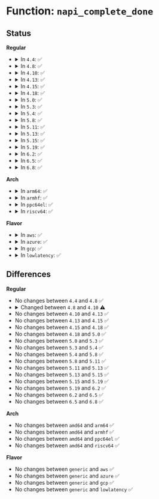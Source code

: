 # Function: <code>napi_complete_done</code>

## Status
<b>Regular</b>
<ul>
<li>
<details>
<summary>In <code>4.4</code>: ✅</summary>

```c
void napi_complete_done(struct napi_struct *n, int work_done);
```

**Collision:** Unique Global

**Inline:** No

**Transformation:** False

**Instances:**

```
In net/core/dev.c (ffffffff8171ada0)
Location: net/core/dev.c:4637
Inline: False
Direct callers:
  - drivers/net/xen-netfront.c:xennet_poll
  - net/core/dev.c:net_rx_action
```
**Symbols:**

```
ffffffff8171ada0-ffffffff8171ae49: napi_complete_done (STB_GLOBAL)
```
</details>
</li>
<li>
<details>
<summary>In <code>4.8</code>: ✅</summary>

```c
void napi_complete_done(struct napi_struct *n, int work_done);
```

**Collision:** Unique Global

**Inline:** No

**Transformation:** False

**Instances:**

```
In net/core/dev.c (ffffffff817832a0)
Location: net/core/dev.c:4918
Inline: False
Direct callers:
  - drivers/net/xen-netfront.c:xennet_poll
  - net/core/dev.c:net_rx_action
  - net/core/dev.c:sk_busy_loop
```
**Symbols:**

```
ffffffff817832a0-ffffffff8178334c: napi_complete_done (STB_GLOBAL)
```
</details>
</li>
<li>
<details>
<summary>In <code>4.10</code>: ✅</summary>

```c
bool napi_complete_done(struct napi_struct *n, int work_done);
```

**Collision:** Unique Global

**Inline:** No

**Transformation:** False

**Instances:**

```
In net/core/dev.c (ffffffff817b0b40)
Location: net/core/dev.c:4977
Inline: False
Direct callers:
  - drivers/net/xen-netfront.c:xennet_poll
  - net/core/dev.c:net_rx_action
```
**Symbols:**

```
ffffffff817b0b40-ffffffff817b0c5b: napi_complete_done (STB_GLOBAL)
```
</details>
</li>
<li>
<details>
<summary>In <code>4.13</code>: ✅</summary>

```c
bool napi_complete_done(struct napi_struct *n, int work_done);
```

**Collision:** Unique Global

**Inline:** No

**Transformation:** False

**Instances:**

```
In net/core/dev.c (ffffffff817d0ef0)
Location: net/core/dev.c:5196
Inline: False
Direct callers:
  - drivers/net/xen-netfront.c:xennet_poll
  - net/core/dev.c:net_rx_action
  - net/core/gro_cells.c:gro_cell_poll
```
**Symbols:**

```
ffffffff817d0ef0-ffffffff817d0fc8: napi_complete_done (STB_GLOBAL)
```
</details>
</li>
<li>
<details>
<summary>In <code>4.15</code>: ✅</summary>

```c
bool napi_complete_done(struct napi_struct *n, int work_done);
```

**Collision:** Unique Global

**Inline:** No

**Transformation:** False

**Instances:**

```
In net/core/dev.c (ffffffff8184afe0)
Location: net/core/dev.c:5337
Inline: False
Direct callers:
  - drivers/net/tun.c:tun_napi_poll
  - drivers/net/xen-netfront.c:xennet_poll
  - net/core/dev.c:net_rx_action
  - net/core/gro_cells.c:gro_cell_poll
```
**Symbols:**

```
ffffffff8184afe0-ffffffff8184b0b8: napi_complete_done (STB_GLOBAL)
```
</details>
</li>
<li>
<details>
<summary>In <code>4.18</code>: ✅</summary>

```c
bool napi_complete_done(struct napi_struct *n, int work_done);
```

**Collision:** Unique Global

**Inline:** No

**Transformation:** False

**Instances:**

```
In net/core/dev.c (ffffffff818953e0)
Location: net/core/dev.c:5467
Inline: False
Direct callers:
  - drivers/net/tun.c:tun_napi_poll
  - drivers/net/xen-netfront.c:xennet_poll
  - net/core/dev.c:net_rx_action
  - net/core/gro_cells.c:gro_cell_poll
```
**Symbols:**

```
ffffffff818953e0-ffffffff818954b9: napi_complete_done (STB_GLOBAL)
```
</details>
</li>
<li>
<details>
<summary>In <code>5.0</code>: ✅</summary>

```c
bool napi_complete_done(struct napi_struct *n, int work_done);
```

**Collision:** Unique Global

**Inline:** No

**Transformation:** False

**Instances:**

```
In net/core/dev.c (ffffffff818b7040)
Location: net/core/dev.c:6017
Inline: False
Direct callers:
  - drivers/net/tun.c:tun_napi_poll
  - drivers/net/xen-netfront.c:xennet_poll
  - net/core/dev.c:net_rx_action
  - net/core/gro_cells.c:gro_cell_poll
```
**Symbols:**

```
ffffffff818b7040-ffffffff818b713c: napi_complete_done (STB_GLOBAL)
```
</details>
</li>
<li>
<details>
<summary>In <code>5.3</code>: ✅</summary>

```c
bool napi_complete_done(struct napi_struct *n, int work_done);
```

**Collision:** Unique Global

**Inline:** No

**Transformation:** False

**Instances:**

```
In net/core/dev.c (ffffffff81902e50)
Location: net/core/dev.c:6027
Inline: False
Direct callers:
  - drivers/net/tun.c:tun_napi_poll
  - drivers/net/xen-netfront.c:xennet_poll
  - net/core/dev.c:net_rx_action
  - net/core/gro_cells.c:gro_cell_poll
```
**Symbols:**

```
ffffffff81902e50-ffffffff81902f55: napi_complete_done (STB_GLOBAL)
```
</details>
</li>
<li>
<details>
<summary>In <code>5.4</code>: ✅</summary>

```c
bool napi_complete_done(struct napi_struct *n, int work_done);
```

**Collision:** Unique Global

**Inline:** No

**Transformation:** False

**Instances:**

```
In net/core/dev.c (ffffffff81935bd0)
Location: net/core/dev.c:5950
Inline: False
Direct callers:
  - drivers/net/tun.c:tun_napi_poll
  - drivers/net/xen-netfront.c:xennet_poll
  - net/core/dev.c:net_rx_action
  - net/core/gro_cells.c:gro_cell_poll
```
**Symbols:**

```
ffffffff81935bd0-ffffffff81935cf3: napi_complete_done (STB_GLOBAL)
```
</details>
</li>
<li>
<details>
<summary>In <code>5.8</code>: ✅</summary>

```c
bool napi_complete_done(struct napi_struct *n, int work_done);
```

**Collision:** Unique Global

**Inline:** No

**Transformation:** False

**Instances:**

```
In net/core/dev.c (ffffffff81a0a8c0)
Location: net/core/dev.c:6333
Inline: False
Direct callers:
  - drivers/net/tun.c:tun_napi_poll
  - drivers/net/xen-netfront.c:xennet_poll
  - net/core/dev.c:napi_poll
  - net/core/gro_cells.c:gro_cell_poll
```
**Symbols:**

```
ffffffff81a0a8c0-ffffffff81a0aa5d: napi_complete_done (STB_GLOBAL)
```
</details>
</li>
<li>
<details>
<summary>In <code>5.11</code>: ✅</summary>

```c
bool napi_complete_done(struct napi_struct *n, int work_done);
```

**Collision:** Unique Global

**Inline:** No

**Transformation:** False

**Instances:**

```
In net/core/dev.c (ffffffff81a0bad0)
Location: net/core/dev.c:6434
Inline: False
Direct callers:
  - drivers/net/tun.c:tun_napi_poll
  - drivers/net/xen-netfront.c:xennet_poll
  - net/core/dev.c:napi_poll
  - net/core/dev.c:napi_poll
  - net/core/gro_cells.c:gro_cell_poll
```
**Symbols:**

```
ffffffff81a0bad0-ffffffff81a0bc6b: napi_complete_done (STB_GLOBAL)
```
</details>
</li>
<li>
<details>
<summary>In <code>5.13</code>: ✅</summary>

```c
bool napi_complete_done(struct napi_struct *n, int work_done);
```

**Collision:** Unique Global

**Inline:** No

**Transformation:** False

**Instances:**

```
In net/core/dev.c (ffffffff819f2020)
Location: net/core/dev.c:6554
Inline: False
Direct callers:
  - drivers/net/tun.c:tun_napi_poll
  - drivers/net/xen-netfront.c:xennet_poll
  - net/core/dev.c:__napi_poll
  - net/core/dev.c:__napi_poll
  - net/core/gro_cells.c:gro_cell_poll
  - net/mptcp/protocol.c:mptcp_napi_poll
```
**Symbols:**

```
ffffffff819f2020-ffffffff819f21c8: napi_complete_done (STB_GLOBAL)
```
</details>
</li>
<li>
<details>
<summary>In <code>5.15</code>: ✅</summary>

```c
bool napi_complete_done(struct napi_struct *n, int work_done);
```

**Collision:** Unique Global

**Inline:** No

**Transformation:** False

**Instances:**

```
In net/core/dev.c (ffffffff81aa3980)
Location: net/core/dev.c:6540
Inline: False
Direct callers:
  - drivers/net/tun.c:tun_napi_poll
  - drivers/net/xen-netfront.c:xennet_poll
  - net/core/dev.c:__napi_poll
  - net/core/dev.c:__napi_poll
  - net/core/gro_cells.c:gro_cell_poll
  - net/mptcp/protocol.c:mptcp_napi_poll
```
**Symbols:**

```
ffffffff81aa3980-ffffffff81aa3b28: napi_complete_done (STB_GLOBAL)
```
</details>
</li>
<li>
<details>
<summary>In <code>5.19</code>: ✅</summary>

```c
bool napi_complete_done(struct napi_struct *n, int work_done);
```

**Collision:** Unique Global

**Inline:** No

**Transformation:** False

**Instances:**

```
In net/core/dev.c (ffffffff81c1c360)
Location: net/core/dev.c:6026
Inline: False
Direct callers:
  - drivers/net/tun.c:tun_napi_poll
  - drivers/net/xen-netfront.c:xennet_poll
  - net/core/dev.c:__napi_poll
  - net/core/dev.c:__napi_poll
  - net/core/gro_cells.c:gro_cell_poll
  - net/mptcp/protocol.c:mptcp_napi_poll
```
**Symbols:**

```
ffffffff81c1c360-ffffffff81c1c4fe: napi_complete_done (STB_GLOBAL)
```
</details>
</li>
<li>
<details>
<summary>In <code>6.2</code>: ✅</summary>

```c
bool napi_complete_done(struct napi_struct *n, int work_done);
```

**Collision:** Unique Global

**Inline:** No

**Transformation:** False

**Instances:**

```
In net/core/dev.c (ffffffff81dcd350)
Location: net/core/dev.c:6016
Inline: False
Direct callers:
  - drivers/net/tun.c:tun_get_user
  - drivers/net/tun.c:tun_napi_poll
  - drivers/net/xen-netfront.c:xennet_poll
  - net/core/dev.c:__napi_poll
  - net/core/dev.c:__napi_poll
  - net/core/gro_cells.c:gro_cell_poll
  - net/mptcp/protocol.c:mptcp_napi_poll
```
**Symbols:**

```
ffffffff81dcd350-ffffffff81dcd505: napi_complete_done (STB_GLOBAL)
```
</details>
</li>
<li>
<details>
<summary>In <code>6.5</code>: ✅</summary>

```c
bool napi_complete_done(struct napi_struct *n, int work_done);
```

**Collision:** Unique Global

**Inline:** No

**Transformation:** False

**Instances:**

```
In net/core/dev.c (ffffffff81e3deb0)
Location: net/core/dev.c:5992
Inline: False
Direct callers:
  - drivers/net/tun.c:tun_get_user
  - drivers/net/tun.c:tun_napi_poll
  - drivers/net/virtio_net.c:virtnet_poll_tx
  - drivers/net/virtio_net.c:virtnet_poll_tx
  - drivers/net/virtio_net.c:virtnet_poll
  - drivers/net/xen-netfront.c:xennet_poll
  - net/core/dev.c:__napi_poll
  - net/core/dev.c:__napi_poll
  - net/core/gro_cells.c:gro_cell_poll
  - net/mptcp/protocol.c:mptcp_napi_poll
```
**Symbols:**

```
ffffffff81e3deb0-ffffffff81e3e06c: napi_complete_done (STB_GLOBAL)
```
</details>
</li>
<li>
<details>
<summary>In <code>6.8</code>: ✅</summary>

```c
bool napi_complete_done(struct napi_struct *n, int work_done);
```

**Collision:** Unique Global

**Inline:** No

**Transformation:** False

**Instances:**

```
In net/core/dev.c (ffffffff81efc750)
Location: net/core/dev.c:6074
Inline: False
Direct callers:
  - drivers/net/tun.c:tun_get_user
  - drivers/net/tun.c:tun_napi_poll
  - drivers/net/virtio_net.c:virtnet_poll_tx
  - drivers/net/virtio_net.c:virtnet_poll_tx
  - drivers/net/virtio_net.c:virtnet_poll
  - drivers/net/xen-netfront.c:xennet_poll
  - net/core/dev.c:__napi_poll
  - net/core/dev.c:__napi_poll
  - net/core/gro_cells.c:gro_cell_poll
  - net/mptcp/protocol.c:mptcp_napi_poll
```
**Symbols:**

```
ffffffff81efc750-ffffffff81efc90c: napi_complete_done (STB_GLOBAL)
```
</details>
</li>
</ul>
<b>Arch</b>
<ul>
<li>
<details>
<summary>In <code>arm64</code>: ✅</summary>

```c
bool napi_complete_done(struct napi_struct *n, int work_done);
```

**Collision:** Unique Global

**Inline:** No

**Transformation:** False

**Instances:**

```
In net/core/dev.c (ffff800010bd4078)
Location: net/core/dev.c:5950
Inline: False
Direct callers:
  - drivers/net/tun.c:tun_napi_poll
  - drivers/net/ethernet/broadcom/bgmac.c:bgmac_poll
  - drivers/net/ethernet/freescale/fec_main.c:fec_enet_rx_napi
  - drivers/net/xen-netfront.c:xennet_poll
  - net/core/dev.c:net_rx_action
  - net/core/gro_cells.c:gro_cell_poll
```
**Symbols:**

```
ffff800010bd4078-ffff800010bd4238: napi_complete_done (STB_GLOBAL)
```
</details>
</li>
<li>
<details>
<summary>In <code>armhf</code>: ✅</summary>

```c
bool napi_complete_done(struct napi_struct *n, int work_done);
```

**Collision:** Unique Global

**Inline:** No

**Transformation:** False

**Instances:**

```
In net/core/dev.c (c0cef874)
Location: net/core/dev.c:5950
Inline: False
Direct callers:
  - drivers/net/tun.c:tun_napi_poll
  - drivers/net/ethernet/freescale/fec_main.c:fec_enet_rx_napi
  - drivers/net/ethernet/ti/cpsw.c:cpsw_rx_mq_poll
  - net/core/dev.c:net_rx_action
  - net/core/gro_cells.c:gro_cell_poll
```
**Symbols:**

```
c0cef874-c0cefa38: napi_complete_done (STB_GLOBAL)
```
</details>
</li>
<li>
<details>
<summary>In <code>ppc64el</code>: ✅</summary>

```c
bool napi_complete_done(struct napi_struct *n, int work_done);
```

**Collision:** Unique Global

**Inline:** No

**Transformation:** False

**Instances:**

```
In net/core/dev.c (c000000000cb2fd0)
Location: net/core/dev.c:5950
Inline: False
Direct callers:
  - drivers/net/tun.c:tun_napi_poll
  - net/core/dev.c:net_rx_action
  - net/core/gro_cells.c:gro_cell_poll
```
**Symbols:**

```
c000000000cb2fd0-c000000000cb323c: napi_complete_done (STB_GLOBAL)
```
</details>
</li>
<li>
<details>
<summary>In <code>riscv64</code>: ✅</summary>

```c
bool napi_complete_done(struct napi_struct *n, int work_done);
```

**Collision:** Unique Global

**Inline:** No

**Transformation:** False

**Instances:**

```
In net/core/dev.c (ffffffe00075e09c)
Location: net/core/dev.c:5950
Inline: False
Direct callers:
  - drivers/net/tun.c:tun_napi_poll
  - net/core/dev.c:net_rx_action
  - net/core/gro_cells.c:gro_cell_poll
```
**Symbols:**

```
ffffffe00075e09c-ffffffe00075e19a: napi_complete_done (STB_GLOBAL)
```
</details>
</li>
</ul>
<b>Flavor</b>
<ul>
<li>
<details>
<summary>In <code>aws</code>: ✅</summary>

```c
bool napi_complete_done(struct napi_struct *n, int work_done);
```

**Collision:** Unique Global

**Inline:** No

**Transformation:** False

**Instances:**

```
In net/core/dev.c (ffffffff818d5ba0)
Location: net/core/dev.c:5950
Inline: False
Direct callers:
  - drivers/net/tun.c:tun_napi_poll
  - drivers/net/xen-netfront.c:xennet_poll
  - net/core/dev.c:net_rx_action
  - net/core/gro_cells.c:gro_cell_poll
```
**Symbols:**

```
ffffffff818d5ba0-ffffffff818d5cc3: napi_complete_done (STB_GLOBAL)
```
</details>
</li>
<li>
<details>
<summary>In <code>azure</code>: ✅</summary>

```c
bool napi_complete_done(struct napi_struct *n, int work_done);
```

**Collision:** Unique Global

**Inline:** No

**Transformation:** False

**Instances:**

```
In net/core/dev.c (ffffffff8188fa10)
Location: net/core/dev.c:5950
Inline: False
Direct callers:
  - drivers/net/tun.c:tun_napi_poll
  - net/core/dev.c:net_rx_action
  - net/core/gro_cells.c:gro_cell_poll
```
**Symbols:**

```
ffffffff8188fa10-ffffffff8188fb20: napi_complete_done (STB_GLOBAL)
```
</details>
</li>
<li>
<details>
<summary>In <code>gcp</code>: ✅</summary>

```c
bool napi_complete_done(struct napi_struct *n, int work_done);
```

**Collision:** Unique Global

**Inline:** No

**Transformation:** False

**Instances:**

```
In net/core/dev.c (ffffffff81926bd0)
Location: net/core/dev.c:5950
Inline: False
Direct callers:
  - drivers/net/tun.c:tun_napi_poll
  - drivers/net/xen-netfront.c:xennet_poll
  - net/core/dev.c:net_rx_action
  - net/core/gro_cells.c:gro_cell_poll
```
**Symbols:**

```
ffffffff81926bd0-ffffffff81926cf3: napi_complete_done (STB_GLOBAL)
```
</details>
</li>
<li>
<details>
<summary>In <code>lowlatency</code>: ✅</summary>

```c
bool napi_complete_done(struct napi_struct *n, int work_done);
```

**Collision:** Unique Global

**Inline:** No

**Transformation:** False

**Instances:**

```
In net/core/dev.c (ffffffff81948220)
Location: net/core/dev.c:5950
Inline: False
Direct callers:
  - drivers/net/tun.c:tun_napi_poll
  - drivers/net/xen-netfront.c:xennet_poll
  - net/core/dev.c:net_rx_action
  - net/core/gro_cells.c:gro_cell_poll
```
**Symbols:**

```
ffffffff81948220-ffffffff81948343: napi_complete_done (STB_GLOBAL)
```
</details>
</li>
</ul>

## Differences
<b>Regular</b>
<ul>
<li>
No changes between <code>4.4</code> and <code>4.8</code> ✅
</li>
<li>
<details>
<summary>Changed between <code>4.8</code> and <code>4.10</code> ⚠️</summary>
<ul>
<li>
<b>Return type changed. </b>
<code>void</code> ➡️ <code>bool</code>
</li>
</ul>
</details>
</li>
<li>
No changes between <code>4.10</code> and <code>4.13</code> ✅
</li>
<li>
No changes between <code>4.13</code> and <code>4.15</code> ✅
</li>
<li>
No changes between <code>4.15</code> and <code>4.18</code> ✅
</li>
<li>
No changes between <code>4.18</code> and <code>5.0</code> ✅
</li>
<li>
No changes between <code>5.0</code> and <code>5.3</code> ✅
</li>
<li>
No changes between <code>5.3</code> and <code>5.4</code> ✅
</li>
<li>
No changes between <code>5.4</code> and <code>5.8</code> ✅
</li>
<li>
No changes between <code>5.8</code> and <code>5.11</code> ✅
</li>
<li>
No changes between <code>5.11</code> and <code>5.13</code> ✅
</li>
<li>
No changes between <code>5.13</code> and <code>5.15</code> ✅
</li>
<li>
No changes between <code>5.15</code> and <code>5.19</code> ✅
</li>
<li>
No changes between <code>5.19</code> and <code>6.2</code> ✅
</li>
<li>
No changes between <code>6.2</code> and <code>6.5</code> ✅
</li>
<li>
No changes between <code>6.5</code> and <code>6.8</code> ✅
</li>
</ul>
<b>Arch</b>
<ul>
<li>
No changes between <code>amd64</code> and <code>arm64</code> ✅
</li>
<li>
No changes between <code>amd64</code> and <code>armhf</code> ✅
</li>
<li>
No changes between <code>amd64</code> and <code>ppc64el</code> ✅
</li>
<li>
No changes between <code>amd64</code> and <code>riscv64</code> ✅
</li>
</ul>
<b>Flavor</b>
<ul>
<li>
No changes between <code>generic</code> and <code>aws</code> ✅
</li>
<li>
No changes between <code>generic</code> and <code>azure</code> ✅
</li>
<li>
No changes between <code>generic</code> and <code>gcp</code> ✅
</li>
<li>
No changes between <code>generic</code> and <code>lowlatency</code> ✅
</li>
</ul>
